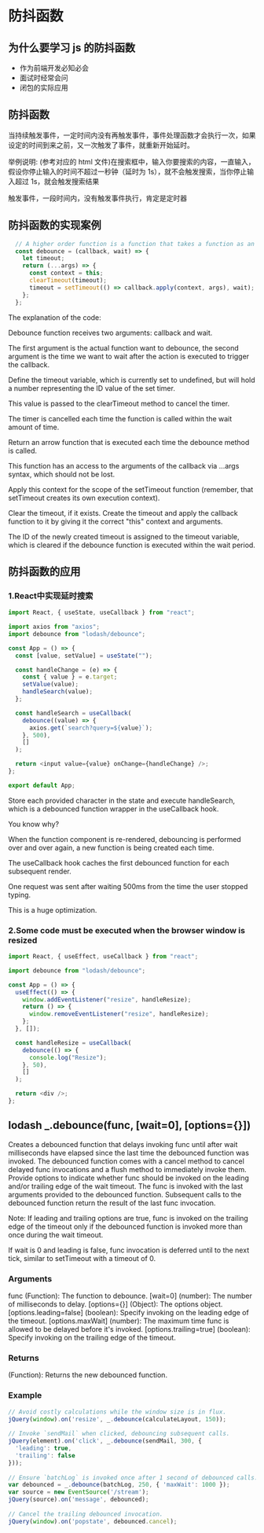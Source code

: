 # 防抖函数

## 为什么要学习 js 的防抖函数

- 作为前端开发必知必会
- 面试时经常会问
- 闭包的实际应用

## 防抖函数

当持续触发事件，一定时间内没有再触发事件，事件处理函数才会执行一次，如果设定的时间到来之前，又一次触发了事件，就重新开始延时。

举例说明: (参考对应的 html 文件)在搜索框中，输入你要搜索的内容，一直输入，假设你停止输入的时间不超过一秒钟（延时为 1s），就不会触发搜索，当你停止输入超过 1s，就会触发搜索结果

触发事件，一段时间内，没有触发事件执行，肯定是定时器

## 防抖函数的实现案例

```js
  // A higher order function is a function that takes a function as an argument, or returns a function.
  const debounce = (callback, wait) => {
    let timeout;
    return (...args) => {
      const context = this;
      clearTimeout(timeout);
      timeout = setTimeout(() => callback.apply(context, args), wait);
    };
  };
```

The explanation of the code:

Debounce function receives two arguments: callback and wait.

The first argument is the actual function want to debounce, the second argument is the time we want to wait after the action is executed to trigger the callback.

Define the timeout variable, which is currently set to undefined, but will hold a number representing the ID value of the set timer.

This value is passed to the clearTimeout method to cancel the timer.

The timer is cancelled each time the function is called within the wait amount of time.

Return an arrow function that is executed each time the debounce method is called.

This function has an access to the arguments of the callback via ...args syntax, which should not be lost.

Apply this context for the scope of the setTimeout function (remember, that setTimeout creates its own execution context).

Clear the timeout, if it exists.
Create the timeout and apply the callback function to it by giving it the correct "this" context and arguments.

The ID of the newly created timeout is assigned to the timeout variable, which is cleared if the debounce function is executed within the wait period.

## 防抖函数的应用

### 1.React中实现延时搜索

```js
import React, { useState, useCallback } from "react";

import axios from "axios";
import debounce from "lodash/debounce";

const App = () => {
  const [value, setValue] = useState("");

  const handleChange = (e) => {
    const { value } = e.target;
    setValue(value);
    handleSearch(value);
  };

  const handleSearch = useCallback(
    debounce((value) => {
      axios.get(`search?query=${value}`);
    }, 500),
    []
  );

  return <input value={value} onChange={handleChange} />;
};

export default App;
```

Store each provided character in the state and execute handleSearch, which is a debounced function wrapper in the useCallback hook.

You know why?

When the function component is re-rendered, debouncing is performed over and over again, a new function is being created each time.

The useCallback hook caches the first debounced function for each subsequent render.

One request was sent after waiting 500ms from the time the user stopped typing.

This is a huge optimization.

### 2.Some code must be executed when the browser window is resized

```js
import React, { useEffect, useCallback } from "react";

import debounce from "lodash/debounce";

const App = () => {
  useEffect(() => {
    window.addEventListener("resize", handleResize);
    return () => {
      window.removeEventListener("resize", handleResize);
    };
  }, []);

  const handleResize = useCallback(
    debounce(() => {
      console.log("Resize");
    }, 50),
    []
  );

  return <div />;
};

```

## lodash _.debounce(func, [wait=0], [options={}])

Creates a debounced function that delays invoking func until after wait milliseconds have elapsed since the last time the debounced function was invoked. The debounced function comes with a cancel method to cancel delayed func invocations and a flush method to immediately invoke them. Provide options to indicate whether func should be invoked on the leading and/or trailing edge of the wait timeout. The func is invoked with the last arguments provided to the debounced function. Subsequent calls to the debounced function return the result of the last func invocation.

Note: If leading and trailing options are true, func is invoked on the trailing edge of the timeout only if the debounced function is invoked more than once during the wait timeout.

If wait is 0 and leading is false, func invocation is deferred until to the next tick, similar to setTimeout with a timeout of 0.

### Arguments

func (Function): The function to debounce.
[wait=0] (number): The number of milliseconds to delay.
[options={}] (Object): The options object.
[options.leading=false] (boolean): Specify invoking on the leading edge of the timeout.
[options.maxWait] (number): The maximum time func is allowed to be delayed before it's invoked.
[options.trailing=true] (boolean): Specify invoking on the trailing edge of the timeout.

### Returns

(Function): Returns the new debounced function.

### Example

```js
// Avoid costly calculations while the window size is in flux.
jQuery(window).on('resize', _.debounce(calculateLayout, 150));
 
// Invoke `sendMail` when clicked, debouncing subsequent calls.
jQuery(element).on('click', _.debounce(sendMail, 300, {
  'leading': true,
  'trailing': false
}));
 
// Ensure `batchLog` is invoked once after 1 second of debounced calls.
var debounced = _.debounce(batchLog, 250, { 'maxWait': 1000 });
var source = new EventSource('/stream');
jQuery(source).on('message', debounced);
 
// Cancel the trailing debounced invocation.
jQuery(window).on('popstate', debounced.cancel);
```